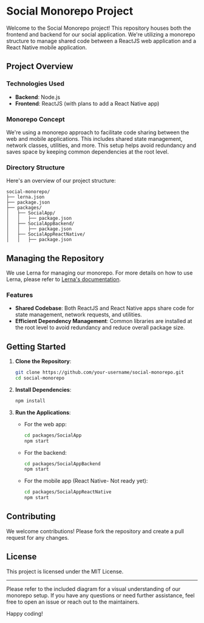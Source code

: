 # Social Monorepo Project

Welcome to the Social Monorepo project! This repository houses both the frontend and backend for our social application. We're utilizing a monorepo structure to manage shared code between a ReactJS web application and a React Native mobile application.

## Project Overview

### Technologies Used
- **Backend**: Node.js
- **Frontend**: ReactJS (with plans to add a React Native app)

### Monorepo Concept
We're using a monorepo approach to facilitate code sharing between the web and mobile applications. This includes shared state management, network classes, utilities, and more. This setup helps avoid redundancy and saves space by keeping common dependencies at the root level.

### Directory Structure
Here's an overview of our project structure:

```
social-monorepo/
├── lerna.json
├── package.json
├── packages/
│   ├── SocialApp/
│   │   ├── package.json
│   ├── SocialAppBackend/
│   │   ├── package.json
│   ├── SocialAppReactNative/
│   │   ├── package.json
```

## Managing the Repository
We use Lerna for managing our monorepo. For more details on how to use Lerna, please refer to [Lerna's documentation](https://lerna.js.org/).

### Features
- **Shared Codebase**: Both ReactJS and React Native apps share code for state management, network requests, and utilities.
- **Efficient Dependency Management**: Common libraries are installed at the root level to avoid redundancy and reduce overall package size.

## Getting Started
1. **Clone the Repository**:
   ```sh
   git clone https://github.com/your-username/social-monorepo.git
   cd social-monorepo
   ```

2. **Install Dependencies**:
   ```sh
   npm install
   ```

3. **Run the Applications**:
   - For the web app:
     ```sh
     cd packages/SocialApp
     npm start
     ```
   - For the backend:
     ```sh
     cd packages/SocialAppBackend
     npm start
     ```
   - For the mobile app (React Native- Not ready yet):
     ```sh
     cd packages/SocialAppReactNative
     npm start
     ```

## Contributing
We welcome contributions! Please fork the repository and create a pull request for any changes.

## License
This project is licensed under the MIT License.

---

Please refer to the included diagram for a visual understanding of our monorepo setup. If you have any questions or need further assistance, feel free to open an issue or reach out to the maintainers.

Happy coding!
